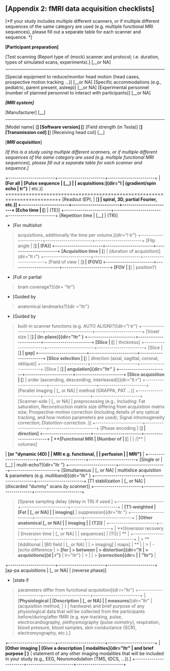 [Appendix 2: fMRI data acquisition checklists]
---------------------------------------------------------

[*If your study includes multiple different scanners, or if multiple
different sequences of the same category are used (e.g. multiple
functional MRI sequences), please fill out a separate table for each
scanner and sequence. *]



**[Participant preparation]**

 [Test scanning (Report type of (mock) scanner and protocol; i.e. duration, types of simulated scans, experiments).] [__or NA]
 -------------------------------------------------------------------------------------------------------------------------------- ------------------------
 [Special equipment to reduce/monitor head motion (head cases, prospective motion tracking ...)] [__or NA]
 [Specific accommodations (e.g., pediatric, parent present, asleep)] [__or NA]
 [Experimental personnel (number of planned personnel to interact with participants)] [__or NA]



***[MRI system]***

 [Manufacturer] [__]
 ---------------------------------------- -------------------
 [Model name] [__]
 [Software version] [__]
 [Field strength (in Tesla)] [__]
 [Transmission coil] [__]
 [Receiving head coil] [__]



[***MRI acquisition***]

*[If this is a study using multiple different scanners, or if multiple
different sequences of the same category are used (e.g. multiple
functional MRI sequences), please fill out a separate table for each
scanner and sequence.]*

+-----------------------+-----------------------+-----------------------+
| **[For all | [Pulse sequence | [__] |
| acquisitions:]{dir="l | (gradient/spin echo 
| tr"}** | etc.)] 
+=======================+=======================+=======================+
 [Readout (EPI, | [__] |
 spiral, 3D, partial 
 Fourier, 
 etc.)] 
+-----------------------+-----------------------+-----------------------+
 [Echo time | [__] |
 (TE)] 
+-----------------------+-----------------------+-----------------------+
 [Repetition time | [__] |
 (TR)] 
 
 - [For multi­shot 
 > acquisitions, 
 > additionally 
 > the time per 
 > volume.]{dir="l 
 tr"} 
+-----------------------+-----------------------+-----------------------+
 [Flip angle | [__] |
 (FA)] 
+-----------------------+-----------------------+-----------------------+
 [Acquisition time | [__] |
 (duration of 
 acquisition)]{dir="lt 
 r"} 
+-----------------------+-----------------------+-----------------------+
 [Field of view | [__] |
 (FOV)] 
+-----------------------+-----------------------+-----------------------+
 [FOV | [__] |
 position?] 
 
 - [Full or partial 
 > brain 
 > coverage?]{dir= 
 "ltr"} 
 
 - [Guided by 
 > anatomical 
 > landmarks?]{dir 
 ="ltr"} 
 
 - [Guided by 
 > built-in 
 > scanner 
 > functions (e.g. 
 > AUTO 
 > ALIGN)?]{dir="l 
 tr"} 
+-----------------------+-----------------------+-----------------------+
 [Voxel size | [__] |
 (in-plane)]{dir="ltr" 
 } 
+-----------------------+-----------------------+-----------------------+
 [Slice | [__] |
 thickness] 
+-----------------------+-----------------------+-----------------------+
 [Slice | [__] |
 gap] 
+-----------------------+-----------------------+-----------------------+
 [Slice selection | [__] |
 direction (axial, 
 sagittal, coronal, 
 oblique)] 
+-----------------------+-----------------------+-----------------------+
 [Slice | [__] |
 angulation]{dir="ltr" 
 } 
+-----------------------+-----------------------+-----------------------+
 [Slice acquisition | [__] |
 order (ascending, 
 descending, 
 interleaved)]{dir="lt 
 r"} 
+-----------------------+-----------------------+-----------------------+
 [Parallel imaging | [_ or NA] |
 method (GRAPPA, PAT 
 ...)] 
+-----------------------+-----------------------+-----------------------+
 [Scanner-side | [_ or NA] |
 preprocessing (e.g., 
 Including: Fat 
 saturation, 
 Reconstruction matrix 
 size differing from 
 acquisition matrix 
 size; 
 Prospective-motion 
 correction (including 
 details of any 
 optical tracking, and 
 how motion parameters 
 are used); Signal 
 inhomogeneity 
 correction; 
 Distortion-correction 
 .)] 
+-----------------------+-----------------------+-----------------------+
 [Phase encoding | [__] |
 direction] 
+-----------------------+-----------------------+-----------------------+
| **[Functional MRI | [Number of | [__] |
| /]** | volumes] 
 
| **[or \"dynamic (4D)  |
| MRI e.g. functional,  |
| perfusion  |
| MRI\"]**  |
+-----------------------+-----------------------+-----------------------+
 [Single or | [__] |
 multi-echo?]{dir="ltr 
 "} 
+-----------------------+-----------------------+-----------------------+
 [Simultaneous | [_ or NA] |
 multislice 
 acquisition & 
 parameters (e.g. 
 multiband)]{dir="ltr" 
 } 
+-----------------------+-----------------------+-----------------------+
 [T1 stabilization | [_ or NA] |
 (discarded "dummy" 
 scans *by 
 scanner*)] 
+-----------------------+-----------------------+-----------------------+
 > [Sparse sampling 
 > delay (delay in TR) 
 > if 
 > used.] 
+-----------------------+-----------------------+-----------------------+
| **[T1-weighted | [Fat | [_ or NA] |
| imaging]** | suppression]{dir="ltr 
 "} 
+-----------------------+-----------------------+-----------------------+
| **[Other anatomical  [_ or NA] |
| imaging  |
| (T2)]**  |
+-----------------------+-----------------------+-----------------------+
| **[Inversion recovery | [Inversion time | [_ or NA] |
| sequences] | (TI)] 
| **  |
+-----------------------+-----------------------+-----------------------+
| > **[Additional | [B0 field | [_ or NA] |
| > imaging] | maps] 
| **  |
| > | - [echo difference 
| > **[for | > between 
| > distortion]{dir="lt | > acquisitions]{d 
| r"}** | ir="ltr"} 
| >  |
| > **[correction]{dir=  |
| "ltr"}**  |
 
 
+-----------------------+-----------------------+-----------------------+
 [ap-pa acquisitions | [_ or NA] |
 (reverse 
 phase)] 
 
 - [state if 
 > parameters 
 > differ from 
 > functional 
 > acquisition]{di 
 r="ltr"} 
+-----------------------+-----------------------+-----------------------+
| [**Physiological | [Description | [_ or NA] |
| measures**]{dir="ltr" | (acquisition method, 
| } | hardware) and brief 
 purpose of any 
 physiological data 
 that will be 
 collected from the 
 participants 
 before/during/after 
 fMRI (e.g. 
 eye-tracking, pulse, 
 electrocardiography, 
 plethysmography 
 (pulse oximetry), 
 respiration, blood 
 pressure, blood 
 samples, skin 
 conductance (SCR), 
 electromyography, 
 etc.).] 
 
 
+-----------------------+-----------------------+-----------------------+
| **[Other imaging | [Give a description 
| modalities]{dir="ltr" | and brief purpose 
| }** | statement of any 
 other imaging 
 modalities that will 
 be included in your 
 study (e.g., EEG, 
 Neuromodulation (TMS, 
 tDCS, 
 ...)).] 
+-----------------------+-----------------------+-----------------------+


